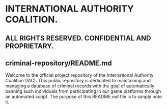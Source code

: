 # INTERNATIONAL AUTHORITY COALITION. 

## ALL RIGHTS RESERVED. CONFIDENTIAL AND PROPRIETARY.
## criminal-repository/README.md

Welcome to the official project repository of the International Authority Coalition (IAC). This public repository is dedicated to maintaining and managing a database of criminal records with the goal of automatically banning such individuals from participating in our game platforms through an automated script. The purpose of this README.md file is to simply note it.
